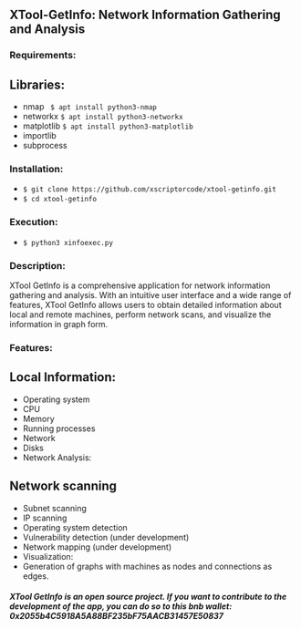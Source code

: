 ##  XTool-GetInfo: Network Information Gathering and Analysis

###  Requirements:

##  Libraries:

* nmap
  ``` $ apt install python3-nmap```
* networkx
  ``` $ apt install python3-networkx ``` 
* matplotlib
  ``` $ apt install python3-matplotlib ``` 
* importlib
* subprocess


###  Installation:

*  ``` $ git clone https://github.com/xscriptorcode/xtool-getinfo.git ```
*  ``` $ cd xtool-getinfo ```

###  Execution:

*  ``` $ python3 xinfoexec.py ```


###  Description:

XTool GetInfo is a comprehensive application for network information gathering and analysis. With an intuitive user interface and a wide range of features, XTool GetInfo allows users to obtain detailed information about local and remote machines, perform network scans, and visualize the information in graph form.

###  Features:

##  Local Information:

* Operating system
* CPU
* Memory
* Running processes
* Network
* Disks
* Network Analysis:

##  Network scanning
* Subnet scanning
* IP scanning
* Operating system detection
* Vulnerability detection (under development)
* Network mapping (under development)
* Visualization:
* Generation of graphs with machines as nodes and connections as edges.

##### XTool GetInfo is an open source project. If you want to contribute to the development of the app, you can do so to this bnb wallet: 0x2055b4C5918A5A88BF235bF75AACB31457E50837

